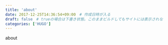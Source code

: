 ```yaml
---
title: 'about'
date: 2017-12-25T14:36:54+09:00　# 作成日時が入る
draft: false　# trueの場合は下書き状態。このままビルドしてもサイトには表示されな
categories: ['HUGO']
---
```


about
